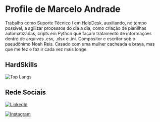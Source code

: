 
# Profile de Marcelo Andrade

Trabalho como Suporte Técnico I em HelpDesk, auxiliando, no tempo possível, a agilizar processos do dia a dia, como criação de planilhas automatizadas, cripts em Python que façam tratamento de informações dentro de arquivos .csv, .xlsx e .ini. Compositor e escritor sob o pseudônimo Noah Reis. Casado com uma mulher cacheada e brava, mas que me fez e faz ir cada vez mais longe. 

## HardSkills
![Top Langs](https://github-readme-stats-git-masterrstaa-rickstaa.vercel.app/api/top-langs/?username=marceloandrade93&bg_color=000&border_color=30A3DC&title_color=E94D5F&text_color=FFF)


## Rede Sociais
[![LinkedIn](https://img.shields.io/badge/LinkedIn-000?style=for-the-badge&logo=linkedin&logoColor=0E76A8)](https://www.linkedin.com/in/marcelo-andrade-da-costa-jr-55932b104/)

[![Instagram](https://img.shields.io/badge/Instagram-000?style=for-the-badge&logo=instagram)](https://www.instagram.com/marcelo.andrade.93/)








